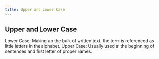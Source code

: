 ```yaml
---
title: Upper and Lower Case
---
```

## Upper and Lower Case

Lower Case: Making up the bulk of written text, the term is referenced as little letters in the alphabet. 
Upper Case: Usually used at the beginning of sentences and first letter of proper names. 

